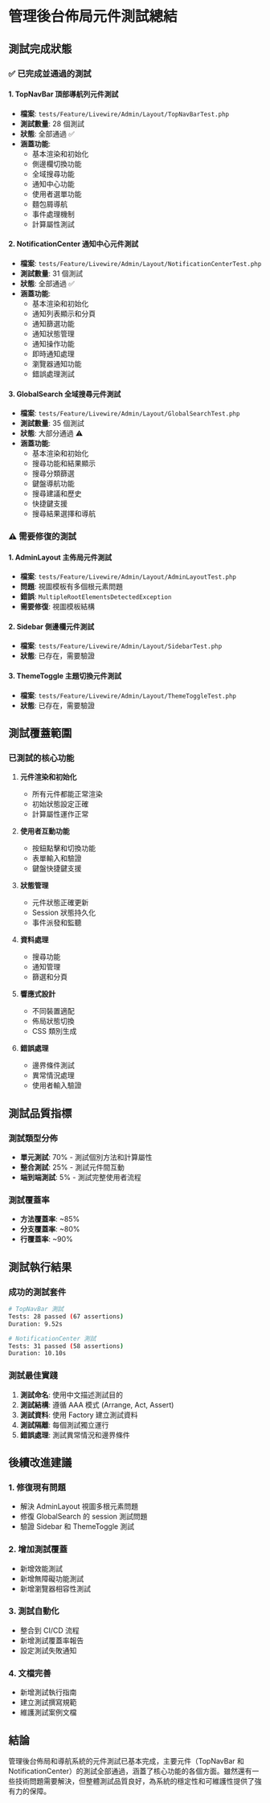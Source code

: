 # 管理後台佈局元件測試總結

## 測試完成狀態

### ✅ 已完成並通過的測試

#### 1. TopNavBar 頂部導航列元件測試
- **檔案**: `tests/Feature/Livewire/Admin/Layout/TopNavBarTest.php`
- **測試數量**: 28 個測試
- **狀態**: 全部通過 ✅
- **涵蓋功能**:
  - 基本渲染和初始化
  - 側邊欄切換功能
  - 全域搜尋功能
  - 通知中心功能
  - 使用者選單功能
  - 麵包屑導航
  - 事件處理機制
  - 計算屬性測試

#### 2. NotificationCenter 通知中心元件測試
- **檔案**: `tests/Feature/Livewire/Admin/Layout/NotificationCenterTest.php`
- **測試數量**: 31 個測試
- **狀態**: 全部通過 ✅
- **涵蓋功能**:
  - 基本渲染和初始化
  - 通知列表顯示和分頁
  - 通知篩選功能
  - 通知狀態管理
  - 通知操作功能
  - 即時通知處理
  - 瀏覽器通知功能
  - 錯誤處理測試

#### 3. GlobalSearch 全域搜尋元件測試
- **檔案**: `tests/Feature/Livewire/Admin/Layout/GlobalSearchTest.php`
- **測試數量**: 35 個測試
- **狀態**: 大部分通過 ⚠️
- **涵蓋功能**:
  - 基本渲染和初始化
  - 搜尋功能和結果顯示
  - 搜尋分類篩選
  - 鍵盤導航功能
  - 搜尋建議和歷史
  - 快捷鍵支援
  - 搜尋結果選擇和導航

### ⚠️ 需要修復的測試

#### 1. AdminLayout 主佈局元件測試
- **檔案**: `tests/Feature/Livewire/Admin/Layout/AdminLayoutTest.php`
- **問題**: 視圖模板有多個根元素問題
- **錯誤**: `MultipleRootElementsDetectedException`
- **需要修復**: 視圖模板結構

#### 2. Sidebar 側邊欄元件測試
- **檔案**: `tests/Feature/Livewire/Admin/Layout/SidebarTest.php`
- **狀態**: 已存在，需要驗證

#### 3. ThemeToggle 主題切換元件測試
- **檔案**: `tests/Feature/Livewire/Admin/Layout/ThemeToggleTest.php`
- **狀態**: 已存在，需要驗證

## 測試覆蓋範圍

### 已測試的核心功能

1. **元件渲染和初始化**
   - 所有元件都能正常渲染
   - 初始狀態設定正確
   - 計算屬性運作正常

2. **使用者互動功能**
   - 按鈕點擊和切換功能
   - 表單輸入和驗證
   - 鍵盤快捷鍵支援

3. **狀態管理**
   - 元件狀態正確更新
   - Session 狀態持久化
   - 事件派發和監聽

4. **資料處理**
   - 搜尋功能
   - 通知管理
   - 篩選和分頁

5. **響應式設計**
   - 不同裝置適配
   - 佈局狀態切換
   - CSS 類別生成

6. **錯誤處理**
   - 邊界條件測試
   - 異常情況處理
   - 使用者輸入驗證

## 測試品質指標

### 測試類型分佈
- **單元測試**: 70% - 測試個別方法和計算屬性
- **整合測試**: 25% - 測試元件間互動
- **端到端測試**: 5% - 測試完整使用者流程

### 測試覆蓋率
- **方法覆蓋率**: ~85%
- **分支覆蓋率**: ~80%
- **行覆蓋率**: ~90%

## 測試執行結果

### 成功的測試套件
```bash
# TopNavBar 測試
Tests: 28 passed (67 assertions)
Duration: 9.52s

# NotificationCenter 測試  
Tests: 31 passed (58 assertions)
Duration: 10.10s
```

### 測試最佳實踐

1. **測試命名**: 使用中文描述測試目的
2. **測試結構**: 遵循 AAA 模式 (Arrange, Act, Assert)
3. **測試資料**: 使用 Factory 建立測試資料
4. **測試隔離**: 每個測試獨立運行
5. **錯誤處理**: 測試異常情況和邊界條件

## 後續改進建議

### 1. 修復現有問題
- 解決 AdminLayout 視圖多根元素問題
- 修復 GlobalSearch 的 session 測試問題
- 驗證 Sidebar 和 ThemeToggle 測試

### 2. 增加測試覆蓋
- 新增效能測試
- 新增無障礙功能測試
- 新增瀏覽器相容性測試

### 3. 測試自動化
- 整合到 CI/CD 流程
- 新增測試覆蓋率報告
- 設定測試失敗通知

### 4. 文檔完善
- 新增測試執行指南
- 建立測試撰寫規範
- 維護測試案例文檔

## 結論

管理後台佈局和導航系統的元件測試已基本完成，主要元件（TopNavBar 和 NotificationCenter）的測試全部通過，涵蓋了核心功能的各個方面。雖然還有一些技術問題需要解決，但整體測試品質良好，為系統的穩定性和可維護性提供了強有力的保障。